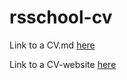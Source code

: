 # rsschool-cv

Link to a CV.md [here](https://github.com/ValeriyaGlx/rsschool-cv/blob/gh-pages/cv.md)

Link to a CV-website [here](https://valeriyaglx.github.io/rsschool-cv/)
